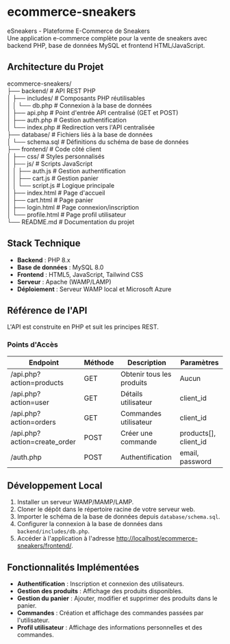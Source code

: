 # ecommerce-sneakers

eSneakers - Plateforme E-Commerce de Sneakers  
Une application e-commerce complète pour la vente de sneakers avec backend PHP, base de données MySQL et frontend HTML/JavaScript.

## Architecture du Projet

ecommerce-sneakers/  
├── backend/ # API REST PHP  
│ ├── includes/ # Composants PHP réutilisables  
│ │ └── db.php # Connexion à la base de données  
│ ├── api.php # Point d'entrée API centralisé (GET et POST)  
│ ├── auth.php # Gestion authentification  
│ └── index.php # Redirection vers l'API centralisée  
├── database/ # Fichiers liés à la base de données  
│ └── schema.sql # Définitions du schéma de base de données  
├── frontend/ # Code côté client  
│ ├── css/ # Styles personnalisés  
│ ├── js/ # Scripts JavaScript  
│ │ ├── auth.js # Gestion authentification  
│ │ ├── cart.js # Gestion panier  
│ │ └── script.js # Logique principale  
│ ├── index.html # Page d'accueil  
│ ├── cart.html # Page panier  
│ ├── login.html # Page connexion/inscription  
│ └── profile.html # Page profil utilisateur  
└── README.md # Documentation du projet

## Stack Technique

- **Backend** : PHP 8.x
- **Base de données** : MySQL 8.0
- **Frontend** : HTML5, JavaScript, Tailwind CSS
- **Serveur** : Apache (WAMP/LAMP)
- **Déploiement** : Serveur WAMP local et Microsoft Azure

## Référence de l'API

L'API est construite en PHP et suit les principes REST.

### Points d'Accès

| Endpoint                     | Méthode | Description               | Paramètres            |
| ---------------------------- | ------- | ------------------------- | --------------------- |
| /api.php?action=products     | GET     | Obtenir tous les produits | Aucun                 |
| /api.php?action=user         | GET     | Détails utilisateur       | client_id             |
| /api.php?action=orders       | GET     | Commandes utilisateur     | client_id             |
| /api.php?action=create_order | POST    | Créer une commande        | products[], client_id |
| /auth.php                    | POST    | Authentification          | email, password       |

## Développement Local

1. Installer un serveur WAMP/MAMP/LAMP.
2. Cloner le dépôt dans le répertoire racine de votre serveur web.
3. Importer le schéma de la base de données depuis `database/schema.sql`.
4. Configurer la connexion à la base de données dans `backend/includes/db.php`.
5. Accéder à l'application à l'adresse [http://localhost/ecommerce-sneakers/frontend/](http://localhost/ecommerce-sneakers/frontend/).

## Fonctionnalités Implémentées

- **Authentification** : Inscription et connexion des utilisateurs.
- **Gestion des produits** : Affichage des produits disponibles.
- **Gestion du panier** : Ajouter, modifier et supprimer des produits dans le panier.
- **Commandes** : Création et affichage des commandes passées par l'utilisateur.
- **Profil utilisateur** : Affichage des informations personnelles et des commandes.
